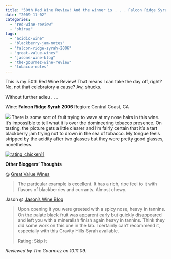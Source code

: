 ```yaml
---
title: "50th Red Wine Review! And the winner is . . . Falcon Ridge Syrah 2006."
date: "2009-11-02"
categories:
  - "red-wine-review"
  - "shiraz"
tags:
  - "acidic-wine"
  - "blackberry-jam-notes"
  - "falcon-ridge-syrah-2006"
  - "great-value-wines"
  - "jasons-wine-blog"
  - "the-gourmez-wine-review"
  - "tobacco-notes"
---
```


This is my 50th Red Wine Review! That means I can take the day off, right? No, not that celebratory a cause? Aw, shucks.

Without further adieu . . .

Wine: **Falcon Ridge Syrah 2006** Region: Central Coast, CA

![](http://www.rebeccagomezfarrell.com/gourmez/photos/frsyrah.jpg) There is some sort of fruit trying to wave at my nose hairs in this wine. It’s impossible to tell what it is over the domineering tobacco presence. On tasting, the picture gets a little clearer and I’m fairly certain that it’s a tart blackberry jam trying not to drown in the sea of tobacco. My tongue feels stripped by the acidity after two glasses but they were pretty good glasses, nonetheless.

[![rating_chicken11](http://s3.amazonaws.com/thegourmez-wpmedia/2009/02/rating_chicken11.gif)](http://www.rebeccagomezfarrell.com/2009/02/barten-guestier-private-selection-merlot-2006/rating_chicken11/)

**Other Bloggers’ Thoughts**

@ [Great Value Wines](http://greatvaluewines.blogspot.com/2008/05/falcon-ridge-syrah.html)

> The particular example is excellent. It has a rich, ripe feel to it with flavors of blackberries and currants. Almost chewy.

Jason @ [Jason’s Wine Blog](http://jasonswineblog.com/2008/06/14/2006-falcon-ridge-syrah/)

> Upon opening it you were greeted with a spicy nose, heavy in tannins. On the palate black fruit was apparent early but quickly disappeared and left you with a mineralish finish again heavy in tannins. Think they did some work on this one in the lab. I certainly can’t recommend it, especially with this Gravity Hills Syrah available.
>
> Rating: Skip It

_Reviewed by The Gourmez on 10.11.09._
